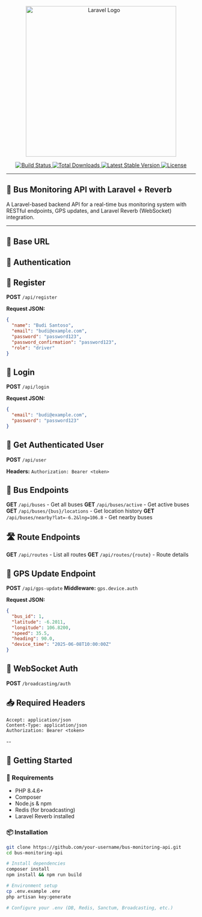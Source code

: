 <p align="center">
  <a href="https://laravel.com" target="_blank">
    <img src="https://raw.githubusercontent.com/laravel/art/master/logo-lockup/5%20SVG/2%20CMYK/1%20Full%20Color/laravel-logolockup-cmyk-red.svg" width="400" alt="Laravel Logo">
  </a>
</p>

<p align="center">
  <a href="https://github.com/laravel/framework/actions">
    <img src="https://github.com/laravel/framework/workflows/tests/badge.svg" alt="Build Status">
  </a>
  <a href="https://packagist.org/packages/laravel/framework">
    <img src="https://img.shields.io/packagist/dt/laravel/framework" alt="Total Downloads">
  </a>
  <a href="https://packagist.org/packages/laravel/framework">
    <img src="https://img.shields.io/packagist/v/laravel/framework" alt="Latest Stable Version">
  </a>
  <a href="https://packagist.org/packages/laravel/framework">
    <img src="https://img.shields.io/packagist/l/laravel/framework" alt="License">
  </a>
</p>

---

## 🚌 Bus Monitoring API with Laravel + Reverb

A Laravel-based backend API for a real-time bus monitoring system with RESTful endpoints, GPS updates, and Laravel Reverb (WebSocket) integration.

---

## 🔗 Base URL

## 🔐 Authentication

## 🔸 Register

**POST** `/api/register`

**Request JSON:**
```json
{
  "name": "Budi Santoso",
  "email": "budi@example.com",
  "password": "password123",
  "password_confirmation": "password123",
  "role": "driver"
}
```

## 🔸 Login

**POST** `/api/login`

**Request JSON:**
```json
{
  "email": "budi@example.com",
  "password": "password123"
}
``` 

## 🔸 Get Authenticated User

**POST** `/api/user`

**Headers:** `Authorization: Bearer <token>`

## 🚌 Bus Endpoints 

**GET** `/api/buses`  - Get all buses
**GET** `/api/buses/active`  - Get active buses
**GET** `/api/buses/{bus}/locations`  - Get location history
**GET** `/api/buses/nearby?lat=-6.2&lng=106.8`  - Get nearby buses

## 🛣️ Route Endpoints 

**GET** `/api/routes`  - List all routes
**GET** `/api/routes/{route}`  - Route details


## 📡 GPS Update Endpoint

**POST** `/api/gps-update`
**Middleware:** `gps.device.auth`

**Request JSON:**
```json
{
  "bus_id": 1,
  "latitude": -6.2011,
  "longitude": 106.8200,
  "speed": 35.5,
  "heading": 90.0,
  "device_time": "2025-06-08T10:00:00Z"
}
```


## 📢 WebSocket Auth 

**POST** `/broadcasting/auth` 


## 📥 Required Headers

```
Accept: application/json
Content-Type: application/json
Authorization: Bearer <token>
```


--

## 🚀 Getting Started

### 🔧 Requirements

- PHP 8.4.6+
- Composer
- Node.js & npm
- Redis (for broadcasting)
- Laravel Reverb installed

### 📦 Installation

```bash
git clone https://github.com/your-username/bus-monitoring-api.git
cd bus-monitoring-api

# Install dependencies
composer install
npm install && npm run build

# Environment setup
cp .env.example .env
php artisan key:generate

# Configure your .env (DB, Redis, Sanctum, Broadcasting, etc.)
